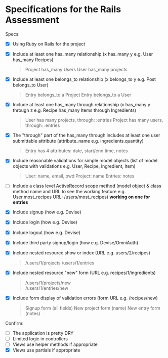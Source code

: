 # Specifications for the Rails Assessment

Specs:
- [x] Using Ruby on Rails for the project
- [x] Include at least one has_many relationship (x has_many y e.g. User has_many Recipes)
  > Project has_many Users
  > User has_many projects

- [x] Include at least one belongs_to relationship (x belongs_to y e.g. Post belongs_to User)
  > Entry belongs_to a Project 
  > Entry belongs_to a User

- [x] Include at least one has_many through relationship (x has_many y through z e.g. Recipe has_many Items through Ingredients)
  > User has many projects, through: :entries
  > Project has many users, through: :entries

- [x] The "through" part of the has_many through includes at least one user submittable attribute (attribute_name e.g. ingredients.quantity)
  > Entry has 4 attributes: date, start/end time, notes

- [x] Include reasonable validations for simple model objects (list of model objects with validations e.g. User, Recipe, Ingredient, Item)
  > User: name, email, pwd
  > Project: name
  > Entries: notes

- [ ] Include a class level ActiveRecord scope method (model object & class method name and URL to see the working feature e.g. User.most_recipes URL: /users/most_recipes)
 **working on one for entries**

- [x] Include signup (how e.g. Devise)
- [x] Include login (how e.g. Devise)
- [x] Include logout (how e.g. Devise)
- [x] Include third party signup/login (how e.g. Devise/OmniAuth)

- [x] Include nested resource show or index (URL e.g. users/2/recipes)
  > /users/1/projects 
  > /users/1/entries

- [x] Include nested resource "new" form (URL e.g. recipes/1/ingredients)
  > /users/1/projects/new  
  > /users/1/entries/new

- [x] Include form display of validation errors (form URL e.g. /recipes/new)
  > Signup form (all fields)
  > New project form (name)
  > New entry form (notes)

Confirm:
- [ ] The application is pretty DRY
- [ ] Limited logic in controllers
- [ ] Views use helper methods if appropriate
- [x] Views use partials if appropriate
